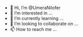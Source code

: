 - 👋 Hi, I’m @UmeraNilofer
- 👀 I’m interested in ...
- 🌱 I’m currently learning ...
- 💞️ I’m looking to collaborate on ...
- 📫 How to reach me ...

<!---
UmeraNilofer/UmeraNilofer is a ✨ special ✨ repository because its `README.md` (this file) appears on your GitHub profile.
You can click the Preview link to take a look at your changes.
--->
